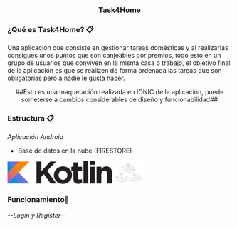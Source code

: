 <h3 align="center">Task4Home</h3>


### ¿Qué es Task4Home? 📋

Una aplicación que consiste en gestionar tareas domésticas y al realizarlas consigues unos puntos que son canjeables por premios, todo esto en un grupo de usuarios que conviven en la misma casa o trabajo, el objetivo final de la aplicación es que se realizen de forma ordenada las tareas que son obligatorias pero a nadie le gusta hacer.

<p align="center">##Esto es una maquetación realizada en IONIC de la aplicación, puede someterse a cambios considerables de diseño y funcionabilidad##</p>


### Estructura 📋

_Aplicación Android_
- Base de datos en la nube (FIRESTORE)

<img height="52px" src="ReadmeImages/logo-kotlin.png">
<img height="52px" src="ReadmeImages/esquemabasededatos.png">

### Funcionamiento🔧

_--Login y Register--_


